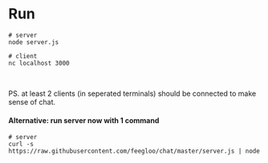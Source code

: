 # Run

```
# server
node server.js
```

```
# client
nc localhost 3000
```

<br>

PS. at least 2 clients (in seperated terminals) should be connected to make sense of chat.
 
#### Alternative: run server now with 1 command
 
```
# server
curl -s https://raw.githubusercontent.com/feegloo/chat/master/server.js | node
```
